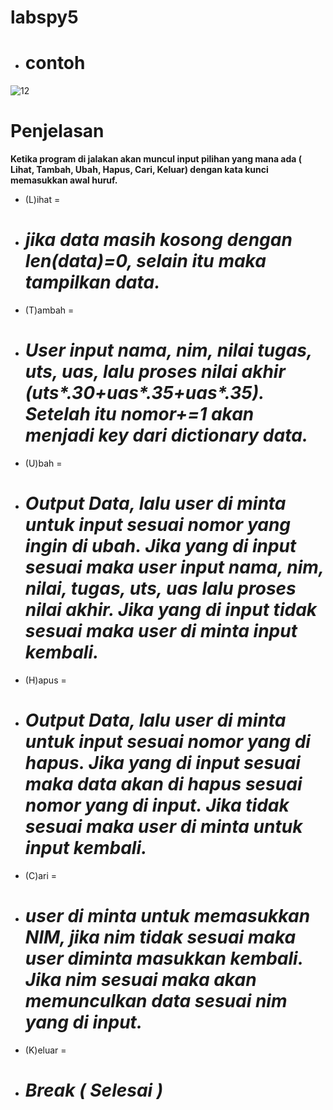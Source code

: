 # labspy5

- # contoh
![12](https://user-images.githubusercontent.com/56200287/71305341-e8a7c680-2404-11ea-9753-835bca07ff45.jpg)

# Penjelasan
**Ketika program di jalakan akan muncul input pilihan yang mana ada ( Lihat, Tambah, Ubah, Hapus, Cari, Keluar) dengan kata kunci memasukkan awal huruf.**

- (L)ihat =
- # _jika data masih kosong dengan len(data)=0, selain itu maka tampilkan data._

- (T)ambah =
- # _User input nama, nim, nilai tugas, uts, uas, lalu proses nilai akhir (uts*.30+uas*.35+uas*.35). Setelah itu nomor+=1 akan menjadi key dari dictionary data._
 
- (U)bah =
- # _Output Data, lalu user di minta untuk input sesuai nomor yang ingin di ubah. Jika yang di input sesuai maka user input nama, nim, nilai, tugas, uts, uas lalu proses nilai akhir. Jika yang di input tidak sesuai maka user di minta input kembali._
 
- (H)apus =
- # _Output Data, lalu user di minta untuk input sesuai nomor yang di hapus. Jika yang di input sesuai maka data akan di hapus sesuai nomor yang di input. Jika tidak sesuai maka user di minta untuk input kembali._
 
- (C)ari =
- #  _user di minta untuk memasukkan NIM, jika nim tidak sesuai maka user diminta masukkan kembali. Jika nim sesuai maka akan memunculkan data sesuai nim yang di input._
 
- (K)eluar =
- # _Break ( Selesai )_
